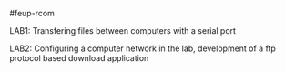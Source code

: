#feup-rcom

LAB1: Transfering files between computers with a serial port

LAB2: Configuring a computer network in the lab, development of a ftp protocol based download application 
